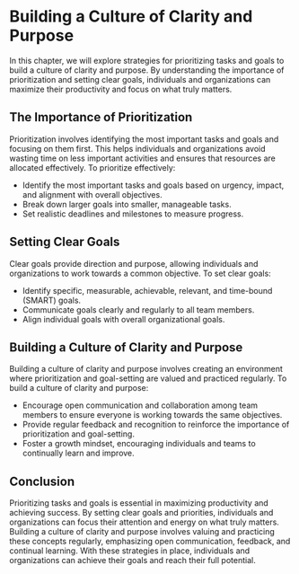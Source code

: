 # Building a Culture of Clarity and Purpose

In this chapter, we will explore strategies for prioritizing tasks and goals to build a culture of clarity and purpose. By understanding the importance of prioritization and setting clear goals, individuals and organizations can maximize their productivity and focus on what truly matters.

The Importance of Prioritization
--------------------------------

Prioritization involves identifying the most important tasks and goals and focusing on them first. This helps individuals and organizations avoid wasting time on less important activities and ensures that resources are allocated effectively. To prioritize effectively:

* Identify the most important tasks and goals based on urgency, impact, and alignment with overall objectives.
* Break down larger goals into smaller, manageable tasks.
* Set realistic deadlines and milestones to measure progress.

Setting Clear Goals
-------------------

Clear goals provide direction and purpose, allowing individuals and organizations to work towards a common objective. To set clear goals:

* Identify specific, measurable, achievable, relevant, and time-bound (SMART) goals.
* Communicate goals clearly and regularly to all team members.
* Align individual goals with overall organizational goals.

Building a Culture of Clarity and Purpose
-----------------------------------------

Building a culture of clarity and purpose involves creating an environment where prioritization and goal-setting are valued and practiced regularly. To build a culture of clarity and purpose:

* Encourage open communication and collaboration among team members to ensure everyone is working towards the same objectives.
* Provide regular feedback and recognition to reinforce the importance of prioritization and goal-setting.
* Foster a growth mindset, encouraging individuals and teams to continually learn and improve.

Conclusion
----------

Prioritizing tasks and goals is essential in maximizing productivity and achieving success. By setting clear goals and priorities, individuals and organizations can focus their attention and energy on what truly matters. Building a culture of clarity and purpose involves valuing and practicing these concepts regularly, emphasizing open communication, feedback, and continual learning. With these strategies in place, individuals and organizations can achieve their goals and reach their full potential.
